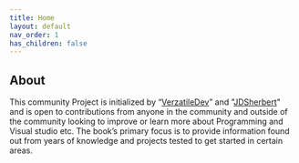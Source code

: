 ```yaml
---
title: Home
layout: default
nav_order: 1
has_children: false
---
```


## About

This community Project is initialized by “[VerzatileDev](https://github.com/VerzatileDev)” and "[JDSherbert](https://github.com/JdSherbert)" and is open to contributions from anyone in the community and outside of the community looking to improve or learn more about Programming and Visual studio etc.
The book’s primary focus is to provide information found out from years of knowledge and projects tested to get started in certain areas.

<br>

<br>